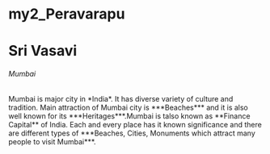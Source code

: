 # my2_Peravarapu
<!Doctype html>
<html>
    <body>
    <h1>Sri Vasavi</h1>
    <h6> Mumbai </h6>
    <p> Mumbai is major city in *India*. It has diverse variety of culture and tradition. Main attraction of Mumbai city is ***Beaches*** and it is also well known for its ***Heritages***.Mumbai is talso known as **Finance Capital** of India. Each and every place has it known significance and there are different types of ***Beaches, Cities, Monuments which attract many people to visit Mumbai***.</p>
</body>
</html>
